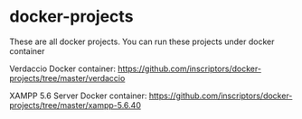 # docker-projects
These are all docker projects. You can run these projects under docker container

Verdaccio Docker container:
https://github.com/inscriptors/docker-projects/tree/master/verdaccio

XAMPP 5.6 Server Docker container:
https://github.com/inscriptors/docker-projects/tree/master/xampp-5.6.40

